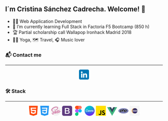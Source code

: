 
## I´m Cristina Sánchez Cadrecha. Welcome! 👋

-  :woman_student: Web Application Development
- 🌱 I’m currently learning Full Stack in Factoria F5 Bootcamp (850 h)
-  :trophy: Partial scholarship call Wallapop Ironhack Madrid 2018
-  :lotus_position_woman: Yoga, :world_map: Travel, :headphones: Music lover


### :mailbox_with_mail: Contact me
<hr>
<p align="center" dir="auto">
  <a href="linkedin.com/in/cristina-sánchez-97553111a"><img src="assets/linkedin.png" alt="logo linkedin"></a></br>
</p>


### :hammer_and_wrench: Stack
<hr>
<p align="center" dir="auto">
  <img src="assets\html-5.png" alt="icono html5"> <img src="assets\css-3.png" alt="icono css3">
  <img src="assets\sass.png" alt="icono sass"> <img src="assets\bootstrap.png" alt="icono bootstrap"> 
  <img src="assets\figma.png" alt="icono figma"> <img src="assets\canva.png" alt="icono canva" style="width: 32px; heigth: 32px">
  <img src="assets\js.png" alt="icono javascript"> <img src="assets\vue.png" alt="icono vue" style="width: 32px; heigth: 32px"> 
  <img src="assets\php.png" alt="icono php"> <img src="assets\eclipse.jpg" alt="icono eclipse" style="width: 32px; heigth: 32px">
</p>




